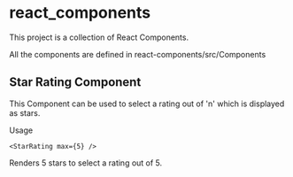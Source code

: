 # react_components

This project is a collection of React Components.

All the components are defined in react-components/src/Components

## Star Rating Component
This Component can be used to select a rating out of 'n' which is displayed as stars.

Usage

```<StarRating max={5} />```

Renders 5 stars to select a rating out of 5.
